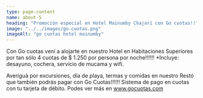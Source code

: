 ```yaml
---
type: page-content
name: about-5
heading: "Promoción especial en Hotel Mainumby Chajarí con Go cuotas!!"
image: "../../images/go-cuotas.png"
imageAlt: "go cuotas hotel mainumby"
---
```

Con Go cuotas vení a alojarte en nuestro Hotel en Habitaciones Superiores por tan sólo 4 cuotas de $ 1.250 por persona por noche!!!!!!
*Incluye: desayuno, cochera, servicio de mucama y wifi.

Averiguá por excursiones, día de playa, termas y comidas en nuestro Restó que también podrás pagar con Go Cuotas!!!!!!
Sistema de pago en cuotas con tu tarjeta de débito. Podes ver más en www.gocuotas.com
